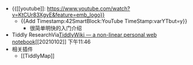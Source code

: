- {{[[youtube]]: https://www.youtube.com/watch?v=KtCUr83XgyE&feature=emb_logo}}
    - {{Add Timestamp:42SmartBlock:YouTube TimeStamp:varYTbut=y}}
        - 很简单明快的入门介绍
- Tiddly ResearchVia[TiddlyWiki — a non-linear personal web notebook](https://tiddlywiki.com/#GettingStarted)[[20210102]] 下午11:46
- 相关插件
    - [[TiddlyMap]]
